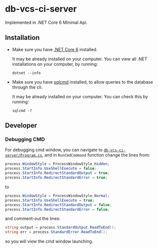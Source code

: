 # db-vcs-ci-server
Implemented in .NET Core 6 Minimal Api.

## Installation

- Make sure you have [.NET Core 6](https://dotnet.microsoft.com/en-us/download/dotnet/6.0) installed.

  It may be already installed on your computer.
  You can view all .NET installations on your computer, by running:
  ```
  dotnet --info
  ```

- Make sure you have [sqlcmd](https://docs.microsoft.com/en-us/sql/tools/sqlcmd-utility?view=sql-server-ver15) installed, to allow queries to the database through the cli.

  It may be already installed on your computer.
  You can check this by running:
  ```
  sqlcmd -?
  ```

## Developer

### Debugging CMD

For debugging cmd window,
you can navigate to [`db-vcs-ci-server/Program.cs`](/db-vcs-ci-server/Program.cs),
and in `RunCmdCommand` function change the lines from:
```csharp
process.WindowStyle = ProcessWindowStyle.Hidden;
process.StartInfo.UseShellExecute = false;
process.StartInfo.RedirectStandardOutput = true;
process.StartInfo.RedirectStandardError = true;
```
to
```csharp
process.WindowStyle = ProcessWindowStyle.Normal;
process.StartInfo.UseShellExecute = true;
process.StartInfo.RedirectStandardOutput = false;
process.StartInfo.RedirectStandardError = false;
```
and comment-out the lines:
```csharp
string output = process.StandardOutput.ReadToEnd();
string err = process.StandardError.ReadToEnd();
```
so you will view the cmd window launching.
